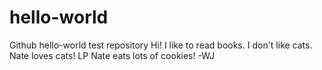 # hello-world
Github hello-world test repository
Hi!  I like to read books.  I don't like cats.
Nate loves cats! LP
Nate eats lots of cookies! -WJ
